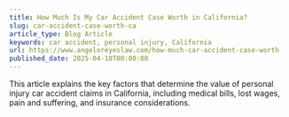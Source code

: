 ```yaml
---
title: How Much Is My Car Accident Case Worth in California?
slug: car-accident-case-worth-ca
article_type: Blog Article
keywords: car accident, personal injury, California
url: https://www.angeloreyeslaw.com/how-much-car-accident-case-worth
published_date: 2025-04-10T00:00:00
---
```


This article explains the key factors that determine the value of personal injury car accident claims in California, including medical bills, lost wages, pain and suffering, and insurance considerations.